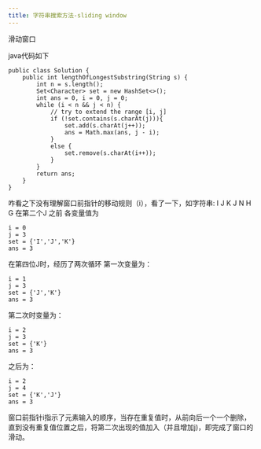 ```yaml
---
title: 字符串搜索方法-sliding window
---
```


滑动窗口

java代码如下

```
public class Solution {
    public int lengthOfLongestSubstring(String s) {
        int n = s.length();
        Set<Character> set = new HashSet<>();
        int ans = 0, i = 0, j = 0;
        while (i < n && j < n) {
            // try to extend the range [i, j]
            if (!set.contains(s.charAt(j))){
                set.add(s.charAt(j++));
                ans = Math.max(ans, j - i);
            }
            else {
                set.remove(s.charAt(i++));
            }
        }
        return ans;
    }
}
```

咋看之下没有理解窗口前指针的移动规则（i），看了一下，如字符串:
I J K J N H G
在第二个J 之前 各变量值为
```
i = 0
j = 3
set = {'I','J','K'}
ans = 3
```
在第四位J时，经历了两次循环 第一次变量为：
```
i = 1
j = 3
set = {'J','K'}
ans = 3
```
第二次时变量为：
```
i = 2
j = 3
set = {'K'}
ans = 3
```
之后为：
```
i = 2
j = 4
set = {'K','J'}
ans = 3
```
窗口前指针i指示了元素输入的顺序，当存在重复值时，从前向后一个一个删除，直到没有重复值位置之后，将第二次出现的值加入（并且增加j)，即完成了窗口的滑动。
